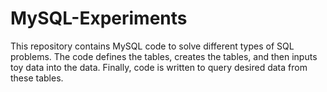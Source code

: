 # MySQL-Experiments
This repository contains MySQL code to solve different types of SQL problems. The code defines the tables, creates the tables, and then inputs toy data into the data. Finally, code is written to query desired data from these tables.
